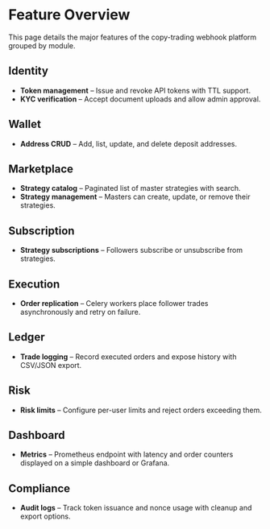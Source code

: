 # Feature Overview

This page details the major features of the copy-trading webhook platform grouped by module.

## Identity
- **Token management** – Issue and revoke API tokens with TTL support.
- **KYC verification** – Accept document uploads and allow admin approval.

## Wallet
- **Address CRUD** – Add, list, update, and delete deposit addresses.

## Marketplace
- **Strategy catalog** – Paginated list of master strategies with search.
- **Strategy management** – Masters can create, update, or remove their strategies.

## Subscription
- **Strategy subscriptions** – Followers subscribe or unsubscribe from strategies.

## Execution
- **Order replication** – Celery workers place follower trades asynchronously and retry on failure.

## Ledger
- **Trade logging** – Record executed orders and expose history with CSV/JSON export.

## Risk
- **Risk limits** – Configure per-user limits and reject orders exceeding them.

## Dashboard
- **Metrics** – Prometheus endpoint with latency and order counters displayed on a simple dashboard or Grafana.

## Compliance
- **Audit logs** – Track token issuance and nonce usage with cleanup and export options.

